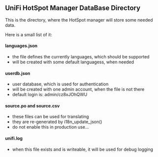 
## UniFi HotSpot Manager DataBase Directory
This is the directory, where the HotSpot manager will store some needed data.

Here is a small list of it:

#### languages.json
- the file defines the currently languages, which should be supported
- will be created with some default languagess, when needed

#### userdb.json
- user database, which is used for authentication
- will be created with one admin account, when the file is not there
- default login is: admin/cz8xJOhQWU

#### source.po and source.csv
- these files can be used for translating
- they are re-generated by i18n_update_json()
- do not enable this in production use...

#### unifi.log
- when this file exists and is writeable, it will be used for debug logging
